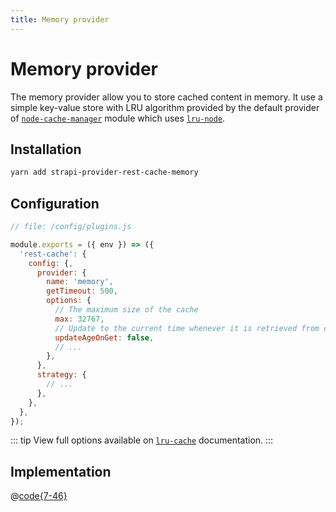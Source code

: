 ```yaml
---
title: Memory provider
---
```


# Memory provider

The memory provider allow you to store cached content in memory. It use a simple key-value store with LRU algorithm provided by the default provider of [`node-cache-manager`](https://github.com/BryanDonovan/node-cache-manager) module which uses [`lru-node`](https://github.com/isaacs/node-lru-cache/tree/v6.0.0).

## Installation

```bash
yarn add strapi-provider-rest-cache-memory
```

## Configuration

```js {6-16}
// file: /config/plugins.js

module.exports = ({ env }) => ({
  'rest-cache': {
    config: {,
      provider: {
        name: 'memory',
        getTimeout: 500,
        options: {
          // The maximum size of the cache
          max: 32767,
          // Update to the current time whenever it is retrieved from cache, causing it to not expire
          updateAgeOnGet: false,
          // ...
        },
      },
      strategy: {
        // ...
      },
    },
  },
});
```

::: tip
View full options available on [`lru-cache`](https://github.com/isaacs/node-lru-cache/tree/v6.0.0#options) documentation.
:::

## Implementation

@[code{7-46}](../../packages/strapi-provider-rest-cache-memory/lib/MemoryCacheProvider.js)
